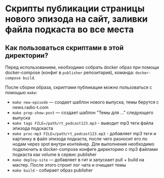 # Скрипты публикации страницы нового эпизода на сайт, заливки файла подкаста во все места

## Как пользоваться скриптами в этой директории?

Перед использованием, необходимо собрать docker образ при помощи docker-compose (конфиг в `publisher` репозитария), команда: `docker-compose build`.

После сборки образа, скриптами публикации можно пользоваться с помощью `make`:

- `make new-episode` — создает шаблон нового выпуска, темы берутся с news.radio-t.com
- `make prep-show-post` — создает шаблон "Темы для ..." следующего выпуска
- `make tags FILE=/path/rt_podcast123.mp3` - выводит mp3 теги файла эпизода подскаста
- `make proc-mp3 FILE=/path/rt_podcast123.mp3` - добавляет mp3 теги и картинку в файл эпизода подкаста, после чего разносит его по нодам через spot внутри контейнер. Для выполнения необходимо подключить в docker-compose конфиге директорию с mp3 файлами подкаста как volume в сервис publisher
- `make deploy-site` — добавляет в гит и запускает pull + build на мастер. После этого строит лог чата и очищает темы
- `make build` - собирает образ publisher
